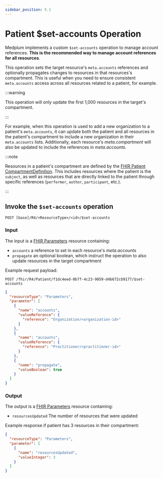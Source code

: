 ```yaml
---
sidebar_position: 5.1
---
```


# Patient $set-accounts Operation

Medplum implements a custom `$set-accounts` operation to manage account references. **This is the recommended way to manage account references for all resources**.

This operation sets the target resource's `meta.accounts` references and optionally propagates changes to resources in that resources's compartment. This is useful when you need to ensure consistent `meta.accounts` access across all resources related to a patient, for example.

:::warning

This operation will only update the first 1,000 resources in the target's compartment.

:::

For example, when this operation is used to add a new organization to a patient's `meta.accounts`, it can update both the patient and all resources in the patient's compartment to include a new organization in their `meta.accounts` lists. Additionally, each resource's _meta.compartment_ will also be updated to include the references in _meta.accounts_.

:::note

Resources in a patient's compartment are defined by the [FHIR Patient CompartmentDefinition](https://hl7.org/fhir/R4/compartmentdefinition-patient.html). This includes resources where the patient is the `subject`, as well as resources that are directly linked to the patient through specific references (`performer`, `author`, `participant`, etc.).

:::

## Invoke the `$set-accounts` operation

```
POST [base]/R4/<ResourceType>/<id>/$set-accounts
```

### Input

The input is a [FHIR Parameters](/docs/api/fhir/resources/parameters) resource containing:

- `accounts` a reference to set in each resource's _meta.accounts_
- `propagate` an optional boolean, which instruct the operation to also update resources in the target compartment

Example request payload:

```http
POST /fhir/R4/Patient/f1dc4eed-0b7f-4c23-9059-d4b672cb9177/$set-accounts
```

```json
{
  "resourceType": "Parameters",
  "parameter": [
    {
      "name": "accounts",
      "valueReference": {
        "reference": "Organization/<organization-id>"
      }
    },
    {
      "name": "accounts",
      "valueReference": {
        "reference": "Practitioner/<practitioner-id>"
      }
    },
    {
      "name": "propagate",
      "valueBoolean": true
    }
  ]
}
```

### Output

The output is a [FHIR Parameters](/docs/api/fhir/resources/parameters) resource containing:

- `resourcesUpdated` The number of resources that were updated

Example response if patient has 3 resources in their compartment:

```json
{
  "resourceType": "Parameters",
  "parameter": [
    {
      "name": "resourcesUpdated",
      "valueInteger": 3
    }
  ]
}
```
